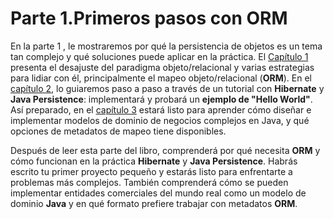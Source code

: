 # Parte 1.Primeros pasos con ORM

En la parte 1 , le mostraremos por qué la persistencia de objetos es un tema tan complejo y qué soluciones puede aplicar en la práctica. El [Capítulo 1](https://github.com/adolfodelarosades/Java/edit/master/temarios/958_Java_Persistence_with_Hibernate/P1C1.md) presenta el desajuste del paradigma objeto/relacional y varias estrategias para lidiar con él, principalmente el mapeo objeto/relacional (**ORM**). En el [capítulo 2](https://github.com/adolfodelarosades/Java/edit/master/temarios/958_Java_Persistence_with_Hibernate/P1C2.md), lo guiaremos paso a paso a través de un tutorial con **Hibernate** y **Java Persistence**: implementará y probará un **ejemplo de "Hello World"**. Así preparado, en el [capítulo 3](https://github.com/adolfodelarosades/Java/edit/master/temarios/958_Java_Persistence_with_Hibernate/P1C3.md) estará listo para aprender cómo diseñar e implementar modelos de dominio de negocios complejos en Java, y qué opciones de metadatos de mapeo tiene disponibles.

Después de leer esta parte del libro, comprenderá por qué necesita **ORM** y cómo funcionan en la práctica **Hibernate** y **Java Persistence**. Habrás escrito tu primer proyecto pequeño y estarás listo para enfrentarte a problemas más complejos. También comprenderá cómo se pueden implementar entidades comerciales del mundo real como un modelo de dominio **Java** y en qué formato prefiere trabajar con metadatos **ORM**.

